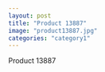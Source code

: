```yaml
---
layout: post
title: "Product 13887"
image: "product13887.jpg"
categories: "category1"
---
```

Product 13887

